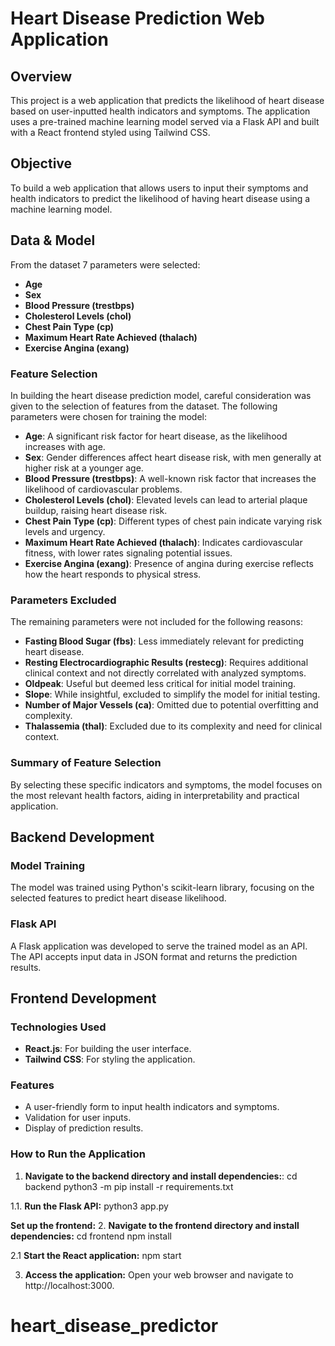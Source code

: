 # Heart Disease Prediction Web Application

## **Overview**

This project is a web application that predicts the likelihood of heart disease based on user-inputted health indicators and symptoms. The application uses a pre-trained machine learning model served via a Flask API and built with a React frontend styled using Tailwind CSS.

## **Objective**

To build a web application that allows users to input their symptoms and health indicators to predict the likelihood of having heart disease using a machine learning model.

## **Data & Model**

From the dataset 7 parameters were selected:

- **Age**
- **Sex**
- **Blood Pressure (trestbps)**
- **Cholesterol Levels (chol)**
- **Chest Pain Type (cp)**
- **Maximum Heart Rate Achieved (thalach)**
- **Exercise Angina (exang)**

### **Feature Selection**

In building the heart disease prediction model, careful consideration was given to the selection of features from the dataset. The following parameters were chosen for training the model:

- **Age**: A significant risk factor for heart disease, as the likelihood increases with age.
- **Sex**: Gender differences affect heart disease risk, with men generally at higher risk at a younger age.
- **Blood Pressure (trestbps)**: A well-known risk factor that increases the likelihood of cardiovascular problems.
- **Cholesterol Levels (chol)**: Elevated levels can lead to arterial plaque buildup, raising heart disease risk.
- **Chest Pain Type (cp)**: Different types of chest pain indicate varying risk levels and urgency.
- **Maximum Heart Rate Achieved (thalach)**: Indicates cardiovascular fitness, with lower rates signaling potential issues.
- **Exercise Angina (exang)**: Presence of angina during exercise reflects how the heart responds to physical stress.

### **Parameters Excluded**

The remaining parameters were not included for the following reasons:

- **Fasting Blood Sugar (fbs)**: Less immediately relevant for predicting heart disease.
- **Resting Electrocardiographic Results (restecg)**: Requires additional clinical context and not directly correlated with analyzed symptoms.
- **Oldpeak**: Useful but deemed less critical for initial model training.
- **Slope**: While insightful, excluded to simplify the model for initial testing.
- **Number of Major Vessels (ca)**: Omitted due to potential overfitting and complexity.
- **Thalassemia (thal)**: Excluded due to its complexity and need for clinical context.

### **Summary of Feature Selection**

By selecting these specific indicators and symptoms, the model focuses on the most relevant health factors, aiding in interpretability and practical application.

## **Backend Development**

### **Model Training**

The model was trained using Python's scikit-learn library, focusing on the selected features to predict heart disease likelihood.

### **Flask API**

A Flask application was developed to serve the trained model as an API. The API accepts input data in JSON format and returns the prediction results.

## **Frontend Development**

### **Technologies Used**

- **React.js**: For building the user interface.
- **Tailwind CSS**: For styling the application.

### **Features**

- A user-friendly form to input health indicators and symptoms.
- Validation for user inputs.
- Display of prediction results.

### **How to Run the Application**

1. **Navigate to the backend directory and install dependencies:**:
   cd backend
   python3 -m pip install -r requirements.txt

1.1. **Run the Flask API:**
python3 app.py

**Set up the frontend:** 2. **Navigate to the frontend directory and install dependencies:**
cd frontend
npm install

2.1 **Start the React application:**
npm start

3. **Access the application:**
   Open your web browser and navigate to http://localhost:3000.

# heart_disease_predictor

